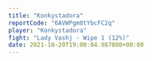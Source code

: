 ```yaml
---
title: "Konkystadora"
reportCode: "6AVWPgm8tYbcFC2q"
player: "Konkystadora"
fight: "Lady Vashj - Wipe 1 (12%)"
date: 2021-10-20T19:00:04.987000+00:00
---
```

